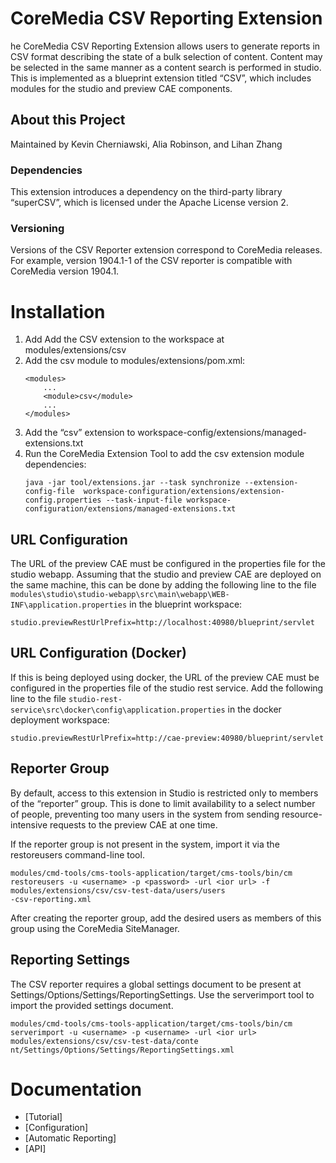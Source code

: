 # CoreMedia CSV Reporting Extension

he CoreMedia CSV Reporting Extension allows users to generate reports in CSV format describing the state of a bulk selection of content. Content may be selected in the same manner as a content search is performed in studio. This is implemented as a blueprint extension titled “CSV”, which includes modules for the studio and preview CAE components.
## About this Project
Maintained by Kevin Cherniawski, Alia Robinson, and Lihan Zhang

### Dependencies
This extension introduces a dependency on the third-party library “superCSV”, which is licensed under the Apache License version 2. 

### Versioning
Versions of the CSV Reporter extension correspond to CoreMedia releases. For example, version 1904.1-1 of the CSV reporter is compatible with CoreMedia version 1904.1.

# Installation
1. Add Add the CSV extension to the workspace at modules/extensions/csv
2. Add the csv module to modules/extensions/pom.xml:
    ```
    <modules>
	    ...
	    <module>csv</module>
	    ...
    </modules>
    ```
3. Add the “csv” extension to workspace-config/extensions/managed-extensions.txt
4. Run the CoreMedia Extension Tool to add the csv extension module dependencies:
    ```
    java -jar tool/extensions.jar --task synchronize --extension-config-file  workspace-configuration/extensions/extension-config.properties --task-input-file workspace-configuration/extensions/managed-extensions.txt
    ```

## URL Configuration
The URL of the preview CAE must be configured in the properties file for the studio webapp. Assuming that the studio and preview CAE are deployed on the same machine, this can be done by adding the following line to the file
`modules\studio\studio-webapp\src\main\webapp\WEB-INF\application.properties` in the blueprint workspace:
```
studio.previewRestUrlPrefix=http://localhost:40980/blueprint/servlet
```

## URL Configuration (Docker)
If this is being deployed using docker, the URL of the preview CAE must be configured in the properties file of the studio rest service. Add the following line to the file `studio-rest-service\src\docker\config\application.properties` in the docker deployment workspace:
```
studio.previewRestUrlPrefix=http://cae-preview:40980/blueprint/servlet
```

## Reporter Group
By default, access to this extension in Studio is restricted only to members of the “reporter” group. This is done to limit availability to a select number of people, preventing too many users in the system from sending resource-intensive requests to the preview CAE at one time. 

If the reporter group is not present in the system, import it via the restoreusers command-line tool. 
```
modules/cmd-tools/cms-tools-application/target/cms-tools/bin/cm restoreusers -u <username> -p <password> -url <ior url> -f modules/extensions/csv/csv-test-data/users/users
-csv-reporting.xml
```

After creating the reporter group, add the desired users as members of this group using the CoreMedia SiteManager. 

## Reporting Settings
The CSV reporter requires a global settings document to be present at Settings/Options/Settings/ReportingSettings. Use the serverimport tool to import the provided settings document.
```
modules/cmd-tools/cms-tools-application/target/cms-tools/bin/cm serverimport -u <username> -p <username> -url <ior url> modules/extensions/csv/csv-test-data/conte
nt/Settings/Options/Settings/ReportingSettings.xml
```

# Documentation
* [Tutorial]
* [Configuration]
* [Automatic Reporting]
* [API]
